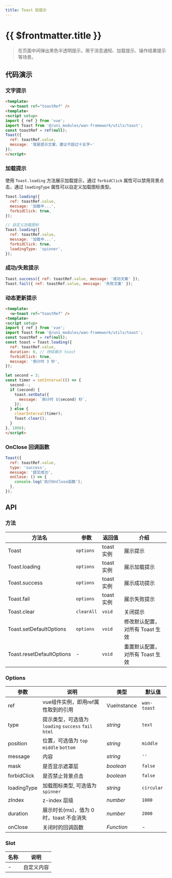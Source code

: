 ```yaml
---
title: Toast 轻提示
---
```


# {{ $frontmatter.title }}

>在页面中间弹出黑色半透明提示，用于消息通知、加载提示、操作结果提示等场景。

## 代码演示

### 文字提示

```html
<template>
  <w-toast ref="toastRef" />
<template>
<script setup>
import { ref } from 'vue';
import Toast from '@/uni_modules/wan-framework/utils/toast';
const toastRef = ref(null);
Toast({
  ref: toastRef.value,
  message: '我是提示文案，建议不超过十五字~'
});
</script>
```

### 加载提示

使用 `Toast.loading` 方法展示加载提示，通过 `forbidClick` 属性可以禁用背景点击，通过 `loadingType` 属性可以自定义加载图标类型。

```javascript
Toast.loading({
  ref: toastRef.value,
  message: '加载中...',
  forbidClick: true,
});

// 自定义加载图标
Toast.loading({
  ref: toastRef.value,
  message: '加载中...',
  forbidClick: true,
  loadingType: 'spinner',
});
```

### 成功/失败提示

```javascript
Toast.success({ ref: toastRef.value, message: '成功文案' });
Toast.fail({ ref: toastRef.value, message: '失败文案' });
```

### 动态更新提示

```html
<template>
  <w-toast ref="toastRef" />
<template>
<script setup>
import { ref } from 'vue';
import Toast from '@/uni_modules/wan-framework/utils/toast';
const toastRef = ref(null);
const toast = Toast.loading({
  ref: toastRef.value,
  duration: 0, // 持续展示 toast
  forbidClick: true,
  message: '倒计时 3 秒',
});

let second = 3;
const timer = setInterval(() => {
  second--;
  if (second) {
    toast.setData({
      message: `倒计时 ${second} 秒`,
    });
  } else {
    clearInterval(timer);
    Toast.clear();
  }
}, 1000);
</script>
```
### OnClose 回调函数

```javascript
Toast({
  ref: toastRef.value,
  type: 'success',
  message: '提交成功',
  onClose: () => {
    console.log('执行OnClose函数');
  },
});
```

## API

### 方法

| 方法名 | 参数 | 返回值 | 介绍 |
| --- | --- | --- | --- |
| Toast | `options` | toast 实例 | 展示提示 |
| Toast.loading | `options` | toast 实例 | 展示加载提示 |
| Toast.success | `options` | toast 实例 | 展示成功提示 |
| Toast.fail | `options` | toast 实例 | 展示失败提示 |
| Toast.clear | `clearAll` | `void` | 关闭提示 |
| Toast.setDefaultOptions | `options` | `void` | 修改默认配置，对所有 Toast 生效 |
| Toast.resetDefaultOptions | - | `void` | 重置默认配置，对所有 Toast 生效 |

### Options

| 参数 | 说明 | 类型 | 默认值 |
| --- | --- | --- | --- |
| ref | vue组件实例，即用ref属性取到的引用 | VueInstance | `wan-toast` |
| type | 提示类型，可选值为 `loading` `success` `fail` `html` | _string_ | `text` |
| position | 位置，可选值为 `top` `middle` `bottom` | _string_ | `middle` |
| message | 内容 | _string_ | `''` |
| mask | 是否显示遮罩层 | _boolean_ | `false` |
| forbidClick | 是否禁止背景点击 | _boolean_ | `false` |
| loadingType | 加载图标类型, 可选值为 `spinner` | _string_ | `circular` |
| zIndex | z-index 层级 | _number_ | `1000` |
| duration | 展示时长(ms)，值为 0 时，toast 不会消失 | _number_ | `2000` |
| onClose | 关闭时的回调函数 | _Function_ | - |

### Slot

| 名称 | 说明       |
| ---- | ---------- |
| -    | 自定义内容 |

